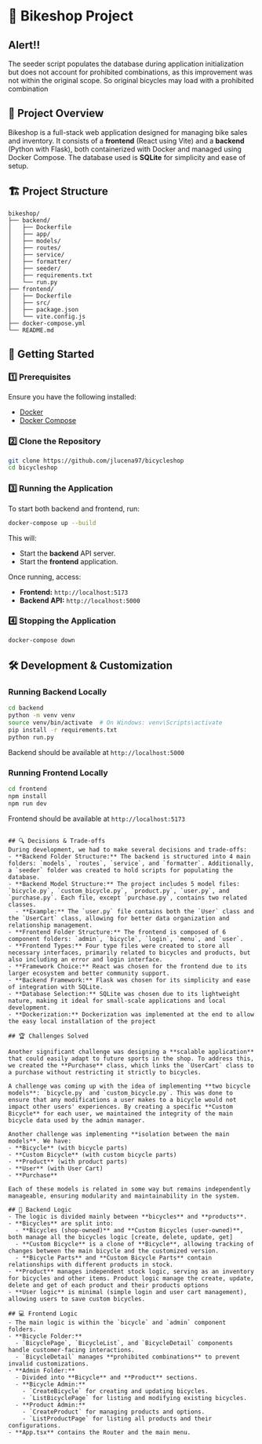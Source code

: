 # 🚴 Bikeshop Project

## Alert!!
The seeder script populates the database during application initialization but does not account for prohibited combinations, as this improvement was not within the original scope.
So original bicycles may load with a prohibited combination

## 📌 Project Overview
Bikeshop is a full-stack web application designed for managing bike sales and inventory. It consists of a **frontend** (React using Vite) and a **backend** (Python with Flask), both containerized with Docker and managed using Docker Compose. The database used is **SQLite** for simplicity and ease of setup.

## 🏗️ Project Structure
```
bikeshop/  
├── backend/  
│   ├── Dockerfile  
│   ├── app/  
│   ├── models/  
│   ├── routes/  
│   ├── service/  
│   ├── formatter/  
│   ├── seeder/  
│   ├── requirements.txt  
│   └── run.py  
├── frontend/  
│   ├── Dockerfile  
│   ├── src/  
│   ├── package.json  
│   └── vite.config.js  
├── docker-compose.yml  
└── README.md  
```

## 🚀 Getting Started

### 1️⃣ Prerequisites
Ensure you have the following installed:
- [Docker](https://www.docker.com/get-started)
- [Docker Compose](https://docs.docker.com/compose/install/)

### 2️⃣ Clone the Repository
```sh
git clone https://github.com/jlucena97/bicycleshop
cd bicycleshop
```

### 3️⃣ Running the Application
To start both backend and frontend, run:
```sh
docker-compose up --build
```
This will:
- Start the **backend** API server.
- Start the **frontend** application.

Once running, access:
- **Frontend:** `http://localhost:5173`
- **Backend API:** `http://localhost:5000`

### 4️⃣ Stopping the Application
```sh
docker-compose down
```

## 🛠️ Development & Customization

### Running Backend Locally
```sh
cd backend
python -m venv venv
source venv/bin/activate  # On Windows: venv\Scripts\activate
pip install -r requirements.txt
python run.py
```
Backend should be available at `http://localhost:5000`

### Running Frontend Locally
```sh
cd frontend
npm install
npm run dev
```
Frontend should be available at `http://localhost:5173`
```

## 🔍 Decisions & Trade-offs
During development, we had to make several decisions and trade-offs:
- **Backend Folder Structure:** The backend is structured into 4 main folders: `models`, `routes`, `service`, and `formatter`. Additionally, a `seeder` folder was created to hold scripts for populating the database.
- **Backend Model Structure:** The project includes 5 model files: `bicycle.py`, `custom_bicycle.py`, `product.py`, `user.py`, and `purchase.py`. Each file, except `purchase.py`, contains two related classes.
  - **Example:** The `user.py` file contains both the `User` class and the `UserCart` class, allowing for better data organization and relationship management.
- **Frontend Folder Structure:** The frontend is composed of 6 component folders: `admin`, `bicycle`, `login`, `menu`, and `user`.
- **Frontend Types:** Four type files were created to store all necessary interfaces, primarily related to bicycles and products, but also including an error and login interface.
- **Framework Choice:** React was chosen for the frontend due to its larger ecosystem and better community support.
- **Backend Framework:** Flask was chosen for its simplicity and ease of integration with SQLite.
- **Database Selection:** SQLite was chosen due to its lightweight nature, making it ideal for small-scale applications and local development.
- **Dockerization:** Dockerization was implemented at the end to allow the easy local installation of the project

## 🏆 Challenges Solved

Another significant challenge was designing a **scalable application** that could easily adapt to future sports in the shop. To address this, we created the **Purchase** class, which links the `UserCart` class to a purchase without restricting it strictly to bicycles.

A challenge was coming up with the idea of implementing **two bicycle models**: `bicycle.py` and `custom_bicycle.py`. This was done to ensure that any modifications a user makes to a bicycle would not impact other users' experiences. By creating a specific **Custom Bicycle** for each user, we maintained the integrity of the main bicycle data used by the admin manager.

Another challenge was implementing **isolation between the main models**. We have:
- **Bicycle** (with bicycle parts)
- **Custom Bicycle** (with custom bicycle parts)
- **Product** (with product parts)
- **User** (with User Cart)
- **Purchase**

Each of these models is related in some way but remains independently manageable, ensuring modularity and maintainability in the system.

## 🔄 Backend Logic
- The logic is divided mainly between **bicycles** and **products**.
- **Bicycles** are split into:
  - **Bicycles (shop-owned)** and **Custom Bicycles (user-owned)**, both manage all the bicycles logic [create, delete, update, get]
  - **Custom Bicycle** is a clone of **Bicycle**, allowing tracking of changes between the main bicycle and the customized version.
  - **Bicycle Parts** and **Custom Bicycle Parts** contain relationships with different products in stock.
- **Product** manages independent stock logic, serving as an inventory for bicycles and other items. Product logic manage the create, update, delete and get of each product and their products options
- **User logic** is minimal (simple login and user cart management), allowing users to save custom bicycles.

## 💻 Frontend Logic
- The main logic is within the `bicycle` and `admin` component folders.
- **Bicycle Folder:**
  - `BicyclePage`, `BicycleList`, and `BicycleDetail` components handle customer-facing interactions.
  - `BicycleDetail` manages **prohibited combinations** to prevent invalid customizations.
- **Admin Folder:**
  - Divided into **Bicycle** and **Product** sections.
  - **Bicycle Admin:**
    - `CreateBicycle` for creating and updating bicycles.
    - `ListBicyclePage` for listing and modifying existing bicycles.
  - **Product Admin:**
    - `CreateProduct` for managing products and options.
    - `ListProductPage` for listing all products and their configurations.
- **App.tsx** contains the Router and the main menu.

